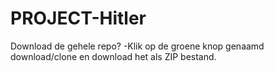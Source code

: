 # PROJECT-Hitler

Download de gehele repo?
-Klik op de groene knop genaamd download/clone en download het als ZIP bestand.
